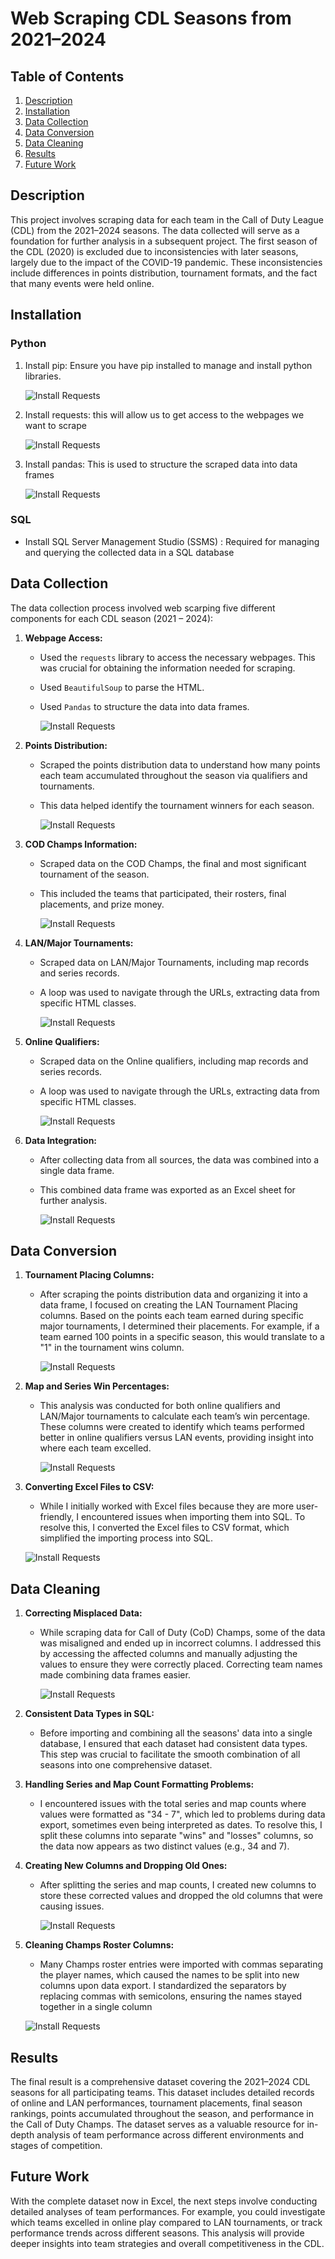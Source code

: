 # Web Scraping CDL Seasons from 2021–2024

## Table of Contents
1. [Description](#description)
2. [Installation](#installation)
3. [Data Collection](#data-collection)
4. [Data Conversion](#data-conversion)
5. [Data Cleaning](#data-cleaning)
6. [Results](#results)
7. [Future Work](#future-work)

## Description
This project involves scraping data for each team in the Call of Duty League (CDL) from the 2021–2024 seasons. The data collected will serve as a foundation for further analysis in a subsequent project. The first season of the CDL (2020) is excluded due to inconsistencies with later seasons, largely due to the impact of the COVID-19 pandemic. These inconsistencies include differences in points distribution, tournament formats, and the fact that many events were held online.

## Installation
### Python
1. Install pip: Ensure you have pip installed to manage and install python libraries.
   
   ![Install Requests](./img/pip.png)


3. Install requests:  this will allow us to get access to the webpages we want to scrape

   ![Install Requests](./img/install_requets.png)

   
5. Install pandas:  This is used to structure the scraped data into data frames

   ![Install Requests](./img/pd.png)


### SQL
- Install SQL Server Management Studio (SSMS) : Required for managing and querying the collected data in a SQL database

## Data Collection
The data collection process involved web scarping five different components for each CDL season (2021 – 2024):

1. **Webpage Access:**
   - Used the `requests` library to access the necessary webpages. This was crucial for obtaining the information needed for scraping.
   - Used `BeautifulSoup` to parse the HTML.
   - Used `Pandas` to structure the data into data frames.

     ![Install Requests](./img/requests.png)


2. **Points Distribution:**
   - Scraped the points distribution data to understand how many points each team accumulated throughout the season via qualifiers and tournaments.
   - This data helped identify the tournament winners for each season.

     ![Install Requests](./img/pt_dist.png)

3. **COD Champs Information:**
   - Scraped data on the COD Champs, the final and most significant tournament of the season.
   - This included the teams that participated, their rosters, final placements, and prize money.

     ![Install Requests](./img/champs_info.png)

4. **LAN/Major Tournaments:**
   - Scraped data on LAN/Major Tournaments, including map records and series records.
   - A loop was used to navigate through the URLs, extracting data from specific HTML classes.
  
     
     ![Install Requests](./img/majors_pt2.png)

5. **Online Qualifiers:**
   - Scraped data on the Online qualifiers, including map records and series records.
   - A loop was used to navigate through the URLs, extracting data from specific HTML classes.

     ![Install Requests](./img/online_info.png)

6. **Data Integration:**
   - After collecting data from all sources, the data was combined into a single data frame.
   - This combined data frame was exported as an Excel sheet for further analysis.

     ![Install Requests](./img/final_output.png)


## Data Conversion

1. **Tournament Placing Columns:**
   - After scraping the points distribution data and organizing it into a data frame, I focused on creating the LAN Tournament Placing columns. Based on the points each team earned during specific major tournaments, I determined their placements. For example, if a team earned 100 points in a specific season, this would translate to a "1" in the tournament wins column.

     ![Install Requests](./img/tour_columns.png)

2. **Map and Series Win Percentages:**
   - This analysis was conducted for both online qualifiers and LAN/Major tournaments to calculate each team’s win percentage. These columns were created to identify which teams performed better in online qualifiers versus LAN events, providing insight into where each team excelled.

     ![Install Requests](./img/percentages.png)


3. **Converting Excel Files to CSV:**
   - While I initially worked with Excel files because they are more user-friendly, I encountered issues when importing them into SQL. To resolve this, I converted the Excel files to CSV format, which simplified the importing process into SQL.

   ![Install Requests](./img/excel_csv.png)


## Data Cleaning

1. **Correcting Misplaced Data:**
   - While scraping data for Call of Duty (CoD) Champs, some of the data was misaligned and ended up in incorrect columns. I addressed this by accessing the affected columns and manually adjusting the values to ensure they were correctly placed. Correcting team names made combining data frames easier.

     ![Install Requests](./img/cod_champs_clean.png)

2. **Consistent Data Types in SQL:**
   - Before importing and combining all the seasons' data into a single database, I ensured that each dataset had consistent data types. This step was crucial to facilitate the smooth combination of all seasons into one comprehensive dataset.

3. **Handling Series and Map Count Formatting Problems:**
   - I encountered issues with the total series and map counts where values were formatted as "34 - 7", which led to problems during data export, sometimes even being interpreted as dates. To resolve this, I split these columns into separate "wins" and "losses" columns, so the data now appears as two distinct values (e.g., 34 and 7).

4. **Creating New Columns and Dropping Old Ones:**
   - After splitting the series and map counts, I created new columns to store these corrected values and dropped the old columns that were causing issues.
     
     ![Install Requests](./img/new_tables.png)

5. **Cleaning Champs Roster Columns:**
   -	Many Champs roster entries were imported with commas separating the player names, which caused the names to be split into new columns upon data export. I standardized the separators by replacing commas with semicolons, ensuring the names stayed together in a single column

     ![Install Requests](./img/rosters.png)
     
## Results

The final result is a comprehensive dataset covering the 2021–2024 CDL seasons for all participating teams. This dataset includes detailed records of online and LAN performances, tournament placements, final season rankings, points accumulated throughout the season, and performance in the Call of Duty Champs. The dataset serves as a valuable resource for in-depth analysis of team performance across different environments and stages of competition.

## Future Work

With the complete dataset now in Excel, the next steps involve conducting detailed analyses of team performances. For example, you could investigate which teams excelled in online play compared to LAN tournaments, or track performance trends across different seasons. This analysis will provide deeper insights into team strategies and overall competitiveness in the CDL.
